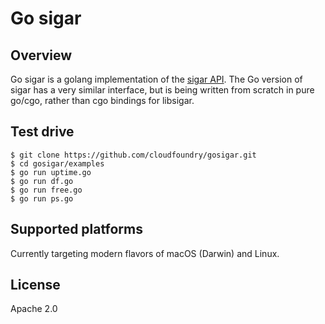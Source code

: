 # Go sigar

## Overview

Go sigar is a golang implementation of the
[sigar API](https://github.com/hyperic/sigar).  The Go version of
sigar has a very similar interface, but is being written from scratch
in pure go/cgo, rather than cgo bindings for libsigar.

## Test drive

    $ git clone https://github.com/cloudfoundry/gosigar.git
    $ cd gosigar/examples
    $ go run uptime.go
    $ go run df.go
    $ go run free.go
    $ go run ps.go

## Supported platforms

Currently targeting modern flavors of macOS (Darwin) and Linux.

## License

Apache 2.0
